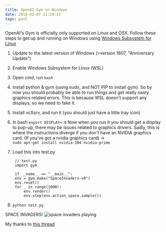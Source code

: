 ```yaml
---
title: OpenAI Gym on Windows
date: 2018-02-07 11:29:13
tags: post
---
```


OpenAI's Gym is officially only supported on Linux and OSX. Follow these steps to get up and running on Windows using [Windows Subsystem for Linux](https://msdn.microsoft.com/en-au/commandline/wsl/install_guide)

1. Update to the latest version of Windows (>version 1607, "Anniversary Update")

2. Enable Windows Subsystem for Linux (WSL)

3. Open cmd, run `bash`

4. Install python & gym (using sudo, and NOT PIP to install gym). So by now you should probably be able to run things and get really nasty graphics related errors. This is because WSL doesn't support any displays, so we need to fake it.

5. Install vcXsrv, and run it (you should just have a little tray icon)

6. In bash `export DISPLAY=:0` 
Now when you run it you should get a display to pop-up, there may be issues related to graphics drivers. Sadly, this is where the instructions diverge if you don't have an NVIDIA graphics card.
(If you've got a nvidia graphics card) ->  
`sudo apt-get install nvidia-304 nvidia-prime`

7. Load this into test.py

        // test.py
        import gym

        if __name__ == "__main__":
        env = gym.make("SpaceInvaders-v0")
        env.reset()
        for _ in range(1000):
            env.render()
            env.step(env.action_space.sample())

8. `python test.py`

SPACE INVADERS!
![space invaders playing](/content/images/2017/08/Capture2.PNG)

My thanks to [this thread](https://github.com/openai/gym/issues/11) 